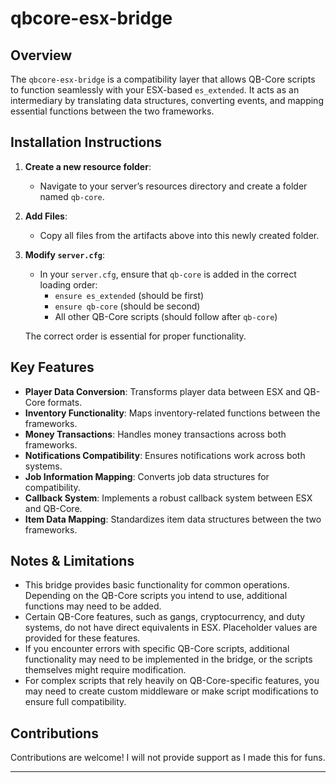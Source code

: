 # qbcore-esx-bridge

## Overview

The `qbcore-esx-bridge` is a compatibility layer that allows QB-Core scripts to function seamlessly with your ESX-based `es_extended`. It acts as an intermediary by translating data structures, converting events, and mapping essential functions between the two frameworks.

## Installation Instructions

1. **Create a new resource folder**:
   - Navigate to your server’s resources directory and create a folder named `qb-core`.

2. **Add Files**:
   - Copy all files from the artifacts above into this newly created folder.

3. **Modify `server.cfg`**:
   - In your `server.cfg`, ensure that `qb-core` is added in the correct loading order:
     - `ensure es_extended` (should be first)
     - `ensure qb-core` (should be second)
     - All other QB-Core scripts (should follow after `qb-core`)

   The correct order is essential for proper functionality.

## Key Features

- **Player Data Conversion**: Transforms player data between ESX and QB-Core formats.
- **Inventory Functionality**: Maps inventory-related functions between the frameworks.
- **Money Transactions**: Handles money transactions across both frameworks.
- **Notifications Compatibility**: Ensures notifications work across both systems.
- **Job Information Mapping**: Converts job data structures for compatibility.
- **Callback System**: Implements a robust callback system between ESX and QB-Core.
- **Item Data Mapping**: Standardizes item data structures between the two frameworks.

## Notes & Limitations

- This bridge provides basic functionality for common operations. Depending on the QB-Core scripts you intend to use, additional functions may need to be added.
- Certain QB-Core features, such as gangs, cryptocurrency, and duty systems, do not have direct equivalents in ESX. Placeholder values are provided for these features.
- If you encounter errors with specific QB-Core scripts, additional functionality may need to be implemented in the bridge, or the scripts themselves might require modification.
- For complex scripts that rely heavily on QB-Core-specific features, you may need to create custom middleware or make script modifications to ensure full compatibility.

## Contributions

Contributions are welcome! I will not provide support as I made this for funs.

---
